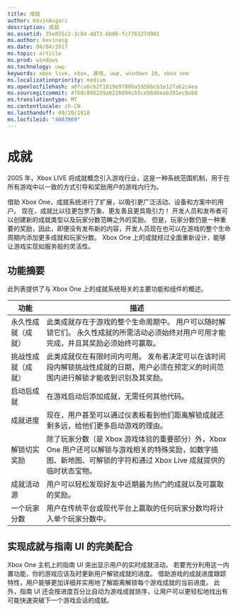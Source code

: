```yaml
---
title: 成就
author: KevinAsgari
description: 成就
ms.assetid: 35e055c2-3c84-4d73-bb86-fc776327d901
ms.author: kevinasg
ms.date: 04/04/2017
ms.topic: article
ms.prod: windows
ms.technology: uwp
keywords: xbox live, xbox, 游戏, uwp, windows 10, xbox one
ms.localizationpriority: medium
ms.openlocfilehash: a0fca6cb2f1819e9780ba5956bcb1e12fab2c4ea
ms.sourcegitcommit: 4f6dc806229a8226894c55ceb6d6eab391ec8ab6
ms.translationtype: MT
ms.contentlocale: zh-CN
ms.lasthandoff: 09/20/2018
ms.locfileid: "4083969"
---
```

# <a name="achievements"></a>成就

2005 年，Xbox LIVE 将成就概念引入游戏行业，这是一种系统范围机制，用于在所有游戏中以一致的方式引导和奖励用户的游戏内行为。

借助 Xbox One，成就系统进行了扩展，以吸引更广泛活动、设备和方案中的用户。 现在，成就比以往更包罗万象、更友善且更具吸引力！ 开发人员和发布者可以创建新的成就类型以及玩家分数范畴之外的奖励。 但是，玩家分数仍是一种重要的奖励，因此，即便没有发布新的内容，开发人员现在也可以在游戏的整个生命周期内添加更多成就和玩家分数。 Xbox One 上的成就经过全面重新设计，能够让游戏实现如服务般的灵活性。

## <a name="feature-summary"></a>功能摘要 ##
此列表提供了与 Xbox One 上的成就系统相关的主要功能和组件的概述。

功能 | 描述
--- | ---
永久性成就（成就） | 此类成就存在于游戏的整个生命周期中。 用户可以随时解锁它们。 永久性成就的所需活动必须始终对用户可用才能完成，并且其奖励必须始终可赢取。
挑战性成就（成就） | 此类成就仅在有限时间内可用。 发布者决定可以在该时间段内解锁挑战性成就的日期，用户必须在预定义的时间范围内进行解锁才能收到识别及其奖励。
启动后成就 | 在游戏启动后添加成就，无需任何其他代码。
成就进度 | 现在，用户甚至可以通过仪表板看到他们距离解锁成就还剩多远，给他们更多启动游戏的理由。
解锁切实奖励 | 除了玩家分数（是 Xbox 游戏体验的重要部分）外，Xbox One 用户还可以解锁与游戏相关的特殊奖励，如数字插图、新地图、可解锁的字符和通过 Xbox Live 成就提供的临时状态宝物。
成就活动源 | 用户可以轻松发现好友中近期最为热门的成就以及可赢取的奖励。
一个玩家分数 | 用户在传统平台或现代平台上赢取的任何玩家分数均将计入单个玩家分数中。

## <a name="making-achievements-work-well-with-the-guide-ui"></a>实现成就与指南 UI 的完美配合 ##
Xbox One 主机上的指南 UI 突出显示用户的实时成就活动。 若要充分利用这一内置功能，你的游戏应该及时更新用户解锁成就的进度。 借助游戏的成就进度跟踪特性，用户能够更加详细并实用地了解距离解锁每个游戏成就的当前进度。 此外，指南 UI 还会按进度百分比自动为游戏成就排序，让用户可以更轻松地找出有可能快速突破下一个游戏会话的成就。
